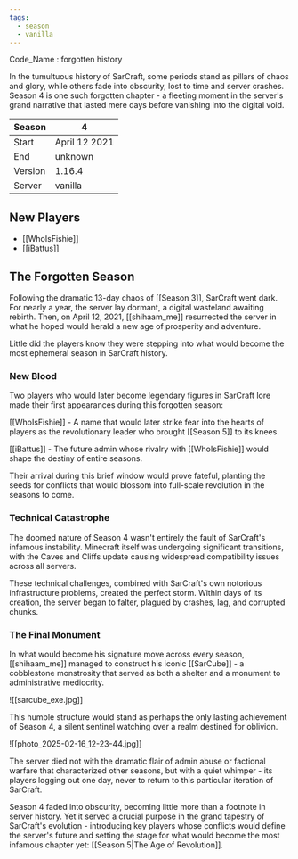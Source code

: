 ```yaml
---
tags:
  - season
  - vanilla
---
```

Code_Name :  forgotten history

In the tumultuous history of SarCraft, some periods stand as pillars of chaos and glory, while others fade into obscurity, lost to time and server crashes. Season 4 is one such forgotten chapter - a fleeting moment in the server's grand narrative that lasted mere days before vanishing into the digital void.


| Season  | 4             |
| ------- | ------------- |
| Start   | April 12 2021 |
| End     | unknown       |
| Version | 1.16.4        |
| Server  | vanilla       |

## New Players
- [[WhoIsFishie]]
- [[iBattus]]

## The Forgotten Season

Following the dramatic 13-day chaos of [[Season 3]], SarCraft went dark. For nearly a year, the server lay dormant, a digital wasteland awaiting rebirth. Then, on April 12, 2021, [[shihaam_me]] resurrected the server in what he hoped would herald a new age of prosperity and adventure.

Little did the players know they were stepping into what would become the most ephemeral season in SarCraft history.

### New Blood

Two players who would later become legendary figures in SarCraft lore made their first appearances during this forgotten season:

[[WhoIsFishie]] - A name that would later strike fear into the hearts of players as the revolutionary leader who brought [[Season 5]] to its knees.

[[iBattus]] - The future admin whose rivalry with [[WhoIsFishie]] would shape the destiny of entire seasons.

Their arrival during this brief window would prove fateful, planting the seeds for conflicts that would blossom into full-scale revolution in the seasons to come.

### Technical Catastrophe

The doomed nature of Season 4 wasn't entirely the fault of SarCraft's infamous instability. Minecraft itself was undergoing significant transitions, with the Caves and Cliffs update causing widespread compatibility issues across all servers.

These technical challenges, combined with SarCraft's own notorious infrastructure problems, created the perfect storm. Within days of its creation, the server began to falter, plagued by crashes, lag, and corrupted chunks.

### The Final Monument

In what would become his signature move across every season, [[shihaam_me]] managed to construct his iconic [[SarCube]] - a cobblestone monstrosity that served as both a shelter and a monument to administrative mediocrity.

![[sarcube_exe.jpg]]

This humble structure would stand as perhaps the only lasting achievement of Season 4, a silent sentinel watching over a realm destined for oblivion.

![[photo_2025-02-16_12-23-44.jpg]]

The server died not with the dramatic flair of admin abuse or factional warfare that characterized other seasons, but with a quiet whimper - its players logging out one day, never to return to this particular iteration of SarCraft.

Season 4 faded into obscurity, becoming little more than a footnote in server history. Yet it served a crucial purpose in the grand tapestry of SarCraft's evolution - introducing key players whose conflicts would define the server's future and setting the stage for what would become the most infamous chapter yet: [[Season 5|The Age of Revolution]].

